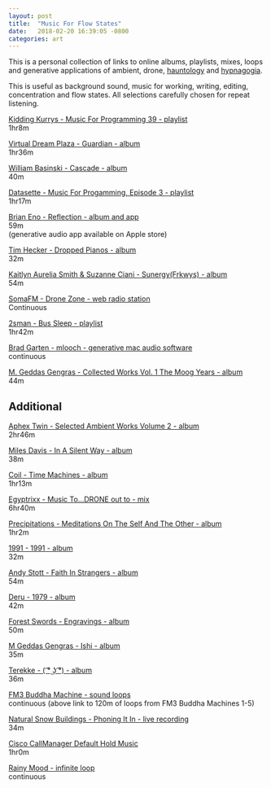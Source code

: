 ```yaml
---
layout: post
title:  "Music For Flow States"
date:   2018-02-20 16:39:05 -0800
categories: art
---
```


This is a personal collection of links to online albums, playlists, mixes, loops and generative applications of ambient, drone, [hauntology](https://en.wikipedia.org/wiki/Hauntology) and [hypnagogia](https://www.spin.com/2012/05/last-step-going-sleep-make-music-sleep/). 

This is useful as background sound, music for working, writing, editing, concentration and flow states.
All selections carefully chosen for repeat listening.   

[Kidding Kurrys - Music For Programming 39 - playlist](http://musicforprogramming.net/?thirtynine)  
1hr8m

[Virtual Dream Plaza - Guardian - album](https://pyramidslabel.bandcamp.com/album/guardian)  
1hr36m

[William Basinski - Cascade - album](https://www.youtube.com/watch?v=V5s-KLGVcTI)  
40m

[Datasette - Music For Progamming, Episode 3 - playlist](http://datashat.net/music_for_programming_3-datassette.mp3)  
1hr17m

[Brian Eno - Reflection - album and app](https://play.spotify.com/album/4M33Lu2f5yApwDiPjVKXTl?play=true&utm_source=open.spotify.com&utm_medium=open)  
59m  
(generative audio app available on Apple store)  

[Tim Hecker - Dropped Pianos - album](https://www.youtube.com/watch?v=aqWNc7O6V1I)  
32m

[Kaitlyn Aurelia Smith & Suzanne Ciani - Sunergy(Frkwys) - album](https://www.youtube.com/watch?v=cZrbBd8B4JI)  
54m

[SomaFM - Drone Zone - web radio station](http://somafm.com/dronezone/)  
Continuous

[2sman - Bus Sleep - playlist](https://open.spotify.com/user/2sman/playlist/7sqeVCm1RyqZybrjIIDP5s)  
1hr42m

[Brad Garten - mlooch - generative mac audio software](http://sites.music.columbia.edu/brad/mlooch/mlooch.html)  
continuous  

[M. Geddas Gengras - Collected Works Vol. 1 The Moog Years - album](https://open.spotify.com/album/5bwkKIkadWR9WByzBdHQpT)  
44m  

## Additional

[Aphex Twin - Selected Ambient Works Volume 2 - album](https://www.youtube.com/watch?v=wXd0QcTR5_M)  
2hr46m

[Miles Davis - In A Silent Way - album](https://www.youtube.com/watch?v=lQKt7DTKyJU)  
38m  

[Coil - Time Machines - album](https://open.spotify.com/embed/album/5pWk2zkLimYnAAbEcISkxU)  
1hr13m  

[Egyptrixx - Music To...DRONE out to - mix](https://soundcloud.com/i-d-online-1/egyptrixx-texture-drone-mix)  
6hr40m  

[Precipitations - Meditations On The Self And The Other - album](https://videogamemusic01.bandcamp.com/album/meditations-on-the-self-and-the-other)  
1hr2m  

[1991 - 1991 - album](https://www.youtube.com/watch?v=iiuhJPFTw9s)  
32m  

[Andy Stott - Faith In Strangers - album](https://www.youtube.com/watch?v=DvPUaMHUzgk&t=278s)  
54m  

[Deru - 1979 - album](https://www.youtube.com/watch?v=11JITPeYAWs&t=1413s)  
42m  

[Forest Swords - Engravings - album](https://www.youtube.com/watch?v=YWGCEDYJAZ4)  
50m  

[M Geddas Gengras - Ishi - album](https://www.youtube.com/watch?v=ILz1D9aZ8eI)  
35m  

[Terekke - ( ͡° ͜ʖ ͡°) - album](https://terekke.bandcamp.com/)  
36m  

[FM3 Buddha Machine - sound loops](https://buddhamachine.bandcamp.com/album/buddha-machine-1-5-box-set)  
continuous (above link to 120m of loops from FM3 Buddha Machines 1-5)  

[Natural Snow Buildings - Phoning It In - live recording](http://www.phoningitin.net/shows/246-Natural-Snow-Buildings)  
34m  

[Cisco CallManager Default Hold Music](https://www.youtube.com/watch?v=6g4dkBF5anU)  
1hr0m  

[Rainy Mood - infinite loop](http://rainymood.com)  
continuous
